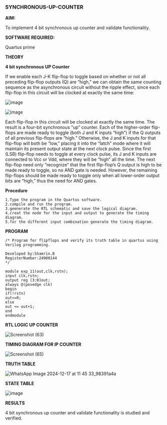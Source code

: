 ### SYNCHRONOUS-UP-COUNTER

**AIM:**

To implement 4 bit synchronous up counter and validate functionality.

**SOFTWARE REQUIRED:**

Quartus prime

**THEORY**

**4 bit synchronous UP Counter**

If we enable each J-K flip-flop to toggle based on whether or not all preceding flip-flop outputs (Q) are “high,” we can obtain the same counting sequence as the asynchronous circuit without the ripple effect, since each flip-flop in this circuit will be clocked at exactly the same time:

![image](https://github.com/naavaneetha/SYNCHRONOUS-UP-COUNTER/assets/154305477/d5db3fa0-e413-404c-b80e-b2f39d82e7e8)


![image](https://github.com/naavaneetha/SYNCHRONOUS-UP-COUNTER/assets/154305477/52cb61eb-d04b-442d-810c-31185a68410b)

Each flip-flop in this circuit will be clocked at exactly the same time.
The result is a four-bit synchronous “up” counter. Each of the higher-order flip-flops are made ready to toggle (both J and K inputs “high”) if the Q outputs of all previous flip-flops are “high.”
Otherwise, the J and K inputs for that flip-flop will both be “low,” placing it into the “latch” mode where it will maintain its present output state at the next clock pulse.
Since the first (LSB) flip-flop needs to toggle at every clock pulse, its J and K inputs are connected to Vcc or Vdd, where they will be “high” all the time.
The next flip-flop need only “recognize” that the first flip-flop’s Q output is high to be made ready to toggle, so no AND gate is needed.
However, the remaining flip-flops should be made ready to toggle only when all lower-order output bits are “high,” thus the need for AND gates.

**Procedure**
```
1.Type the program in the Quartus software.
2.compile and run the program.
3.geenerate the RTL schematic and save the logical diagram.
4.creat the node for the input and output to generate the timing diagram.
5.for the different input combination generate the timing diagram.
```

**PROGRAM**
```
/* Program for flipflops and verify its truth table in quartus using Verilog programming. 

Developed by:Shamrin.B
RegisterNumber:24900144
*/
```
```
module exp_11(out,clk,rstn);
input clk,rstn;
output reg [3:0]out;
always @(posedge clk)
begin 
if(!rstn)
out<=0;
else 
out <= out+1;
end 
endmodule
```
**RTL LOGIC UP COUNTER**

![Screenshot (63)](https://github.com/user-attachments/assets/515ae72b-86d6-4160-b1d4-c5611a143118)


**TIMING DIAGRAM FOR IP COUNTER**

![Screenshot (65)](https://github.com/user-attachments/assets/9d5dc93e-bad1-41a0-bea4-85d7394a65d7)


**TRUTH TABLE**

![WhatsApp Image 2024-12-17 at 11 45 33_98391a4a](https://github.com/user-attachments/assets/33b1fe8e-9ac8-4854-b9c4-cd23708c051b)

**STATE TABLE**

![image](https://github.com/user-attachments/assets/b377c625-3359-41b9-9ae5-bbadf5db5bd5)


**RESULTS**

4 bit synchronous up counter and validate functionality is studied and verified.
